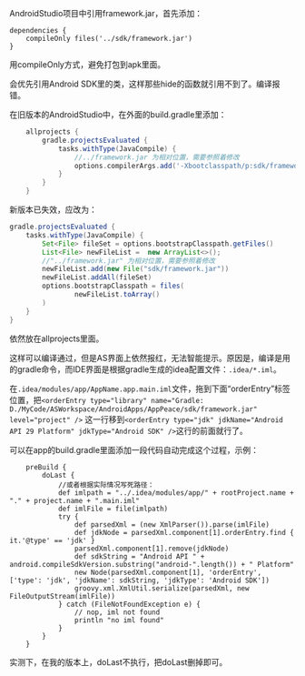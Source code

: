 AndroidStudio项目中引用framework.jar，首先添加：

```
dependencies {
    compileOnly files('../sdk/framework.jar')
}
```

用compileOnly方式，避免打包到apk里面。

会优先引用Android SDK里的类，这样那些hide的函数就引用不到了。编译报错。

在旧版本的AndroidStudio中，在外面的build.gradle里添加：

```groovy
    allprojects {
        gradle.projectsEvaluated {
            tasks.withType(JavaCompile) {
                //../framework.jar 为相对位置，需要参照着修改
                options.compilerArgs.add('-Xbootclasspath/p:sdk/framework.jar')
            }
        }
    }
```

新版本已失效，应改为：

```groovy
gradle.projectsEvaluated {
    tasks.withType(JavaCompile) {
        Set<File> fileSet = options.bootstrapClasspath.getFiles()
        List<File> newFileList =  new ArrayList<>();
        //"../framework.jar" 为相对位置，需要参照着修改
        newFileList.add(new File("sdk/framework.jar"))
        newFileList.addAll(fileSet)
        options.bootstrapClasspath = files(
                newFileList.toArray()
        )
    }
}
```

依然放在allprojects里面。

这样可以编译通过，但是AS界面上依然报红，无法智能提示。原因是，编译是用的gradle命令，而IDE界面是根据gradle生成的idea配置文件：`.idea/*.iml`。

在`.idea/modules/app/AppName.app.main.iml`文件，拖到下面“orderEntry”标签位置，把`<orderEntry type="library" name="Gradle: D./MyCode/ASWorkspace/AndroidApps/AppPeace/sdk/framework.jar" level="project" />` 这一行移到`<orderEntry type="jdk" jdkName="Android API 29 Platform" jdkType="Android SDK" />`这行的前面就行了。

可以在app的build.gradle里面添加一段代码自动完成这个过程，示例：

```
    preBuild {
        doLast {
            //或者根据实际情况写死路径：
            def imlpath = "../.idea/modules/app/" + rootProject.name + "." + project.name + ".main.iml"
            def imlFile = file(imlpath)
            try {
                def parsedXml = (new XmlParser()).parse(imlFile)
                def jdkNode = parsedXml.component[1].orderEntry.find { it.'@type' == 'jdk' }
                parsedXml.component[1].remove(jdkNode)
                def sdkString = "Android API " + android.compileSdkVersion.substring("android-".length()) + " Platform"
                new Node(parsedXml.component[1], 'orderEntry', ['type': 'jdk', 'jdkName': sdkString, 'jdkType': 'Android SDK'])
                groovy.xml.XmlUtil.serialize(parsedXml, new FileOutputStream(imlFile))
            } catch (FileNotFoundException e) {
                // nop, iml not found
                println "no iml found"
            }
        }
    }
```

实测下，在我的版本上，doLast不执行，把doLast删掉即可。